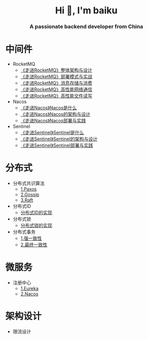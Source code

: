 
<h1 align="center">Hi 👋, I'm baiku</h1>
<h3 align="center">A passionate backend developer from China</h3>


# 中间件
- RocketMQ
  - [《走进RocketMQ》整体架构与设计](https://github.com/baikuarch/blog/issues/1)
  - [《走进RocketMQ》部署模式与实战](https://github.com/baikuarch/blog/issues/2)
  - [《走进RocketMQ》消息存储与消费](https://github.com/baikuarch/blog/issues/3)
  - [《走进RocketMQ》高性能网络通信](https://github.com/baikuarch/blog/issues/4)
  - [《走进RocketMQ》高性能文件读写](https://github.com/baikuarch/blog/issues/5)
- Nacos
  - [《走进Nacos》Nacos是什么]()
  - [《走进Nacos》Nacos的架构与设计]()
  - [《走进Nacos》Nacos部署与实践]()
- Sentinel
  - [《走进Sentinel》Sentinel是什么]()
  - [《走进Sentinel》Sentinel的架构与设计]()
  - [《走进Sentinel》Sentinel部署与实践]()
  

# 分布式
- 分布式共识算法
  - [1.Paxos]()
  - [2.Gossip]()
  - [3.Raft]()
- 分布式ID
  - [分布式ID的实现]()
- 分布式锁
  - [分布式锁的实现]()
- 分布式事务
  - [1.强一致性]()
  - [2.最终一致性]()
   
# 微服务
- 注册中心
  - [1.Eureka]()
  - [2.Nacos]()
# 架构设计
- 限流设计
